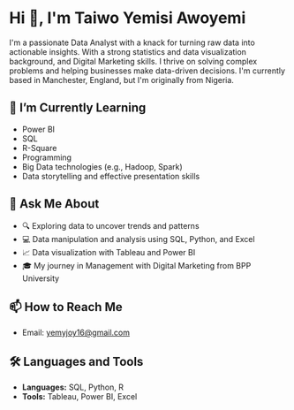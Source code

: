 # Hi 👋, I'm Taiwo Yemisi Awoyemi

I'm a passionate Data Analyst with a knack for turning raw data into actionable insights. With a strong statistics and data visualization background, and Digital Marketing skills. I thrive on solving complex problems and helping businesses make data-driven decisions. I'm currently based in Manchester, England, but I'm originally from Nigeria.

## 🌱 I’m Currently Learning

- Power BI
- SQL
- R-Square
- Programming
- Big Data technologies (e.g., Hadoop, Spark)
- Data storytelling and effective presentation skills

## 💬 Ask Me About

- 🔍 Exploring data to uncover trends and patterns
- 💻 Data manipulation and analysis using SQL, Python, and Excel
- 📈 Data visualization with Tableau and Power BI
- 🎓 My journey in Management with Digital Marketing from BPP University

## 📫 How to Reach Me

- Email: yemyjoy16@gmail.com

## 🛠️ Languages and Tools

- **Languages:** SQL, Python, R
- **Tools:** Tableau, Power BI, Excel
